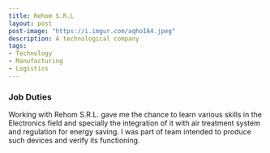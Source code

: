 ```yaml
---
title: Rehom S.R.L
layout: post
post-image: "https://i.imgur.com/aqhoIA4.jpeg"
description: A technological company
tags:
- Technology
- Manufacturing
- Logistics
---
```


### Job Duties

Working with Rehom S.R.L. gave me the chance to learn various skills in the Electronics field and specially the integration of it with air treatment system and regulation for energy saving. I was part of team intended to produce such devices and verify its functioning.
